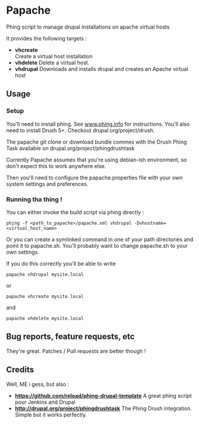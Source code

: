# Papache

Phing script to manage drupal installations on apache virtual hosts

It provides the following targets :

*   **vhcreate**	
    Create a virtual host installation
*   **vhdelete**
    Delete a virtual host.
*   **vhdrupal**
    Downloads and installs drupal and creates an Apache virtual host

## Usage

### Setup

You'll need to install phing. See www.phing.info for instructions.
You'll also need to install Drush 5+. Checkout drupal.org/project/drush.

The papache git clone or download bundle commes with the Drush Phing Task available on drupal.org/project/phingdrushtask

Currently Papache assumes that you're using debian-ish environment, so don't expect this to work anywhere else.

Then you'll need to configure the papache.properties file with your own system settings and preferences.

### Running tha thing !

You can either invoke the build script via phing directly :

    phing -f <path_to_papache>/papache.xml vhdrupal -Dvhostname=<virtual_host_name>

Or you can create a symlinked command in one of your path directories and point it to papache.sh. You'll probably want to change papache.sh to your own settings.

If you do this correctly you'll be able to write

    papache vhdrupal mysite.local

or

    papache vhcreate mysite.local

and

    papache vhdelete mysite.local


## Bug reports, feature requests, etc

They're great. Patches / Pull requests are better though !


## Credits

Well, ME i gess, but also :

* **https://github.com/reload/phing-drupal-template**
    A great phing script pour Jenkins and Drupal
* **http://drupal.org/project/phingdrushtask**
    The Phing Drush integration. Simple but it works perfectly.

